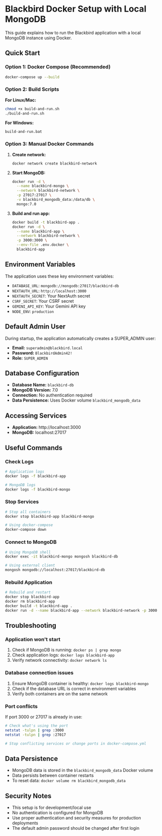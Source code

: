 # Blackbird Docker Setup with Local MongoDB

This guide explains how to run the Blackbird application with a local MongoDB instance using Docker.

## Quick Start

### Option 1: Docker Compose (Recommended)
```bash
docker-compose up --build
```

### Option 2: Build Scripts

**For Linux/Mac:**
```bash
chmod +x build-and-run.sh
./build-and-run.sh
```

**For Windows:**
```cmd
build-and-run.bat
```

### Option 3: Manual Docker Commands

1. **Create network:**
   ```bash
   docker network create blackbird-network
   ```

2. **Start MongoDB:**
   ```bash
   docker run -d \
     --name blackbird-mongo \
     --network blackbird-network \
     -p 27017:27017 \
     -v blackbird_mongodb_data:/data/db \
     mongo:7.0
   ```

3. **Build and run app:**
   ```bash
   docker build -t blackbird-app .
   docker run -d \
     --name blackbird-app \
     --network blackbird-network \
     -p 3000:3000 \
     --env-file .env.docker \
     blackbird-app
   ```

## Environment Variables

The application uses these key environment variables:

- `DATABASE_URL`: `mongodb://mongodb:27017/blackbird-db`
- `NEXTAUTH_URL`: `http://localhost:3000`
- `NEXTAUTH_SECRET`: Your NextAuth secret
- `CSRF_SECRET`: Your CSRF secret
- `GEMINI_API_KEY`: Your Gemini API key
- `NODE_ENV`: `production`

## Default Admin User

During startup, the application automatically creates a SUPER_ADMIN user:

- **Email:** `superadmin@blackbird.local`
- **Password:** `BlackbirdAdmin42!`
- **Role:** `SUPER_ADMIN`

## Database Configuration

- **Database Name:** `blackbird-db`
- **MongoDB Version:** 7.0
- **Connection:** No authentication required
- **Data Persistence:** Uses Docker volume `blackbird_mongodb_data`

## Accessing Services

- **Application:** http://localhost:3000
- **MongoDB:** localhost:27017

## Useful Commands

### Check Logs
```bash
# Application logs
docker logs -f blackbird-app

# MongoDB logs
docker logs -f blackbird-mongo
```

### Stop Services
```bash
# Stop all containers
docker stop blackbird-app blackbird-mongo

# Using docker-compose
docker-compose down
```

### Connect to MongoDB
```bash
# Using MongoDB shell
docker exec -it blackbird-mongo mongosh blackbird-db

# Using external client
mongosh mongodb://localhost:27017/blackbird-db
```

### Rebuild Application
```bash
# Rebuild and restart
docker stop blackbird-app
docker rm blackbird-app
docker build -t blackbird-app .
docker run -d --name blackbird-app --network blackbird-network -p 3000:3000 --env-file .env.docker blackbird-app
```

## Troubleshooting

### Application won't start
1. Check if MongoDB is running: `docker ps | grep mongo`
2. Check application logs: `docker logs blackbird-app`
3. Verify network connectivity: `docker network ls`

### Database connection issues
1. Ensure MongoDB container is healthy: `docker logs blackbird-mongo`
2. Check if the database URL is correct in environment variables
3. Verify both containers are on the same network

### Port conflicts
If port 3000 or 27017 is already in use:
```bash
# Check what's using the port
netstat -tulpn | grep :3000
netstat -tulpn | grep :27017

# Stop conflicting services or change ports in docker-compose.yml
```

## Data Persistence

- MongoDB data is stored in the `blackbird_mongodb_data` Docker volume
- Data persists between container restarts
- To reset data: `docker volume rm blackbird_mongodb_data`

## Security Notes

- This setup is for development/local use
- No authentication is configured for MongoDB
- Use proper authentication and security measures for production deployments
- The default admin password should be changed after first login